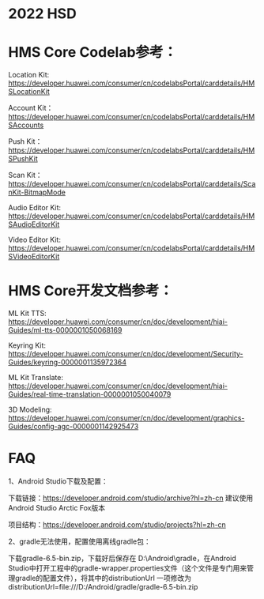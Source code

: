 # 2022 HSD


# HMS Core Codelab参考：

  Location Kit: https://developer.huawei.com/consumer/cn/codelabsPortal/carddetails/HMSLocationKit
  
  Account Kit：https://developer.huawei.com/consumer/cn/codelabsPortal/carddetails/HMSAccounts
  
  Push Kit：https://developer.huawei.com/consumer/cn/codelabsPortal/carddetails/HMSPushKit
  
  Scan Kit：https://developer.huawei.com/consumer/cn/codelabsPortal/carddetails/ScanKit-BitmapMode

  Audio Editor Kit: https://developer.huawei.com/consumer/cn/codelabsPortal/carddetails/HMSAudioEditorKit

  Video Editor Kit: https://developer.huawei.com/consumer/cn/codelabsPortal/carddetails/HMSVideoEditorKit

# HMS Core开发文档参考：
  ML Kit TTS: https://developer.huawei.com/consumer/cn/doc/development/hiai-Guides/ml-tts-0000001050068169

  Keyring Kit: https://developer.huawei.com/consumer/cn/doc/development/Security-Guides/keyring-0000001135972364

  ML Kit Translate: https://developer.huawei.com/consumer/cn/doc/development/hiai-Guides/real-time-translation-0000001050040079

  3D Modeling: https://developer.huawei.com/consumer/cn/doc/development/graphics-Guides/config-agc-0000001142925473

# FAQ

1、Android Studio下载及配置：

下载链接：https://developer.android.com/studio/archive?hl=zh-cn
建议使用Android Studio Arctic Fox版本

项目结构：https://developer.android.com/studio/projects?hl=zh-cn

2、gradle无法使用，配置使用离线gradle包：

下载gradle-6.5-bin.zip，下载好后保存在 D:\Android\gradle，在Android Studio中打开工程中的gradle-wrapper.properties文件（这个文件是专门用来管理gradle的配置文件），将其中的distributionUrl 一项修改为 distributionUrl=file:///D:/Android/gradle/gradle-6.5-bin.zip


